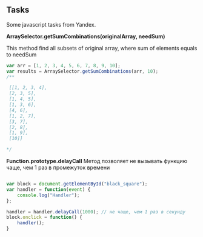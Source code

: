 Tasks
----------

Some javascript tasks from Yandex.

**ArraySelector.getSumCombinations(originalArray, needSum)**

This method find all subsets of original array, where sum of elements equals to needSum
```js
var arr = [1, 2, 3, 4, 5, 6, 7, 8, 9, 10];
var results = ArraySelector.getSumCombinations(arr, 10);
/**

 [[1, 2, 3, 4],
 [2, 3, 5],
 [1, 4, 5],
 [1, 3, 6],
 [4, 6],
 [1, 2, 7],
 [3, 7],
 [2, 8],
 [1, 9],
 [10]]

*/

```

**Function.prototype.delayCall**
Метод позволяет не вызывать функцию чаще, чем 1 раз в промежуток времени
```js

var block = document.getElementById("black_square");
var handler = function(event) {
    console.log("Handler");
};

handler = handler.delayCall(1000); // не чаще, чем 1 раз в секунду
block.onclick = function() {
    handler();
}

```